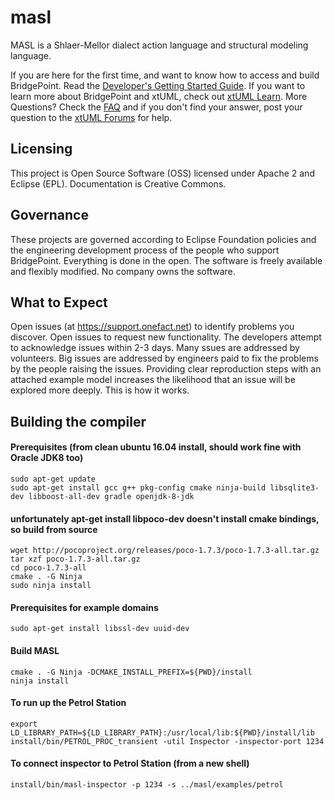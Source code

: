 # masl

MASL is a Shlaer-Mellor dialect action language and structural modeling
language.

If you are here for the first time, and want to know how to access and build
BridgePoint.  Read the [Developer's Getting Started
Guide](https://github.com/xtuml/bridgepoint/blob/master/doc-bridgepoint/process/Developer%20Getting%20Started%20Guide.md).
If you want to learn more about BridgePoint and xtUML, check out [xtUML
Learn](https://xtuml.org/learn/).  More Questions? Check the
[FAQ](https://github.com/xtuml/bridgepoint/blob/master/doc-bridgepoint/process/FAQ.md)
and if you don't find your answer, post your question to the [xtUML
Forums](https://xtuml.org/community/forum/xtuml-forum/) for help.

## Licensing

This project is Open Source Software (OSS) licensed under Apache 2 and Eclipse
(EPL). Documentation is Creative Commons.

## Governance

These projects are governed according to Eclipse Foundation policies and the
engineering development process of the people who support BridgePoint.
Everything is done in the open. The software is freely available and flexibly
modified. No company owns the software.

## What to Expect

Open issues (at https://support.onefact.net) to identify problems you discover.
Open issues to request new functionality.  The developers attempt to
acknowledge issues within 2-3 days.  Many ssues are addressed by volunteers.
Big issues are addressed by engineers paid to fix the problems by the people
raising the issues.  Providing clear reproduction steps with an attached
example model increases the likelihood that an issue will be explored more
deeply.  This is how it works.  

## Building the compiler

#### Prerequisites (from clean ubuntu 16.04 install, should work fine with Oracle JDK8 too)
```
sudo apt-get update
sudo apt-get install gcc g++ pkg-config cmake ninja-build libsqlite3-dev libboost-all-dev gradle openjdk-8-jdk
```

#### unfortunately apt-get install libpoco-dev doesn't install cmake bindings, so build from source
```
wget http://pocoproject.org/releases/poco-1.7.3/poco-1.7.3-all.tar.gz
tar xzf poco-1.7.3-all.tar.gz
cd poco-1.7.3-all
cmake . -G Ninja
sudo ninja install
```

#### Prerequisites for example domains
```
sudo apt-get install libssl-dev uuid-dev
```

#### Build MASL
```
cmake . -G Ninja -DCMAKE_INSTALL_PREFIX=${PWD}/install
ninja install
```

#### To run up the Petrol Station
```
export LD_LIBRARY_PATH=${LD_LIBRARY_PATH}:/usr/local/lib:${PWD}/install/lib
install/bin/PETROL_PROC_transient -util Inspector -inspector-port 1234
```

#### To connect inspector to Petrol Station (from a new shell)
```
install/bin/masl-inspector -p 1234 -s ../masl/examples/petrol
```

